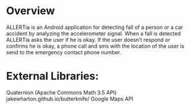# Overview
ALLERTia is an Android application for detecting fall of a person or a car accident by analyzing the accelerometer signal. When a fall is detected ALLERTia asks the user if he is okay. If the user doesn’t respond or confirms he is okay, a phone call and sms with the location of the user is send to the emergency contact phone number.

# External Libraries:
Quaternion (Apache Commons Math 3.5 API)
jakewharton.github.io/butterknife/
Google Maps API
